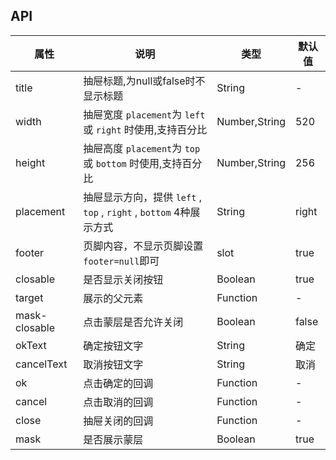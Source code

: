 ## API
| 属性         | 说明                                                               | 类型          | 默认值 |
| ------------ | ------------------------------------------------------------------ | ------------- | ------ |
| title        | 抽屉标题,为null或false时不显示标题                                 | String        | -      |
| width        | 抽屉宽度 `placement`为 `left` 或 `right` 时使用,支持百分比         | Number,String | 520    |
| height       | 抽屉高度 `placement`为 `top` 或 `bottom` 时使用,支持百分比         | Number,String | 256    |
| placement    | 抽屉显示方向，提供 `left` , `top` , `right` , `bottom` 4种展示方式 | String        | right  |
| footer       | 页脚内容，不显示页脚设置`footer=null`即可                          | slot          | true   |
| closable     | 是否显示关闭按钮                                                   | Boolean       | true   |
| target       | 展示的父元素                                                       | Function      | -      |
| mask-closable | 点击蒙层是否允许关闭                                               | Boolean       | false   |
| okText       | 确定按钮文字                                                       | String        | 确定   |
| cancelText   | 取消按钮文字                                                       | String        | 取消   |
| ok           | 点击确定的回调                                                     | Function      | -      |
| cancel       | 点击取消的回调                                                     | Function      | -      |
| close        | 抽屉关闭的回调                                                     | Function      | -      |
| mask        | 是否展示蒙层                                                     | Boolean      | true      |